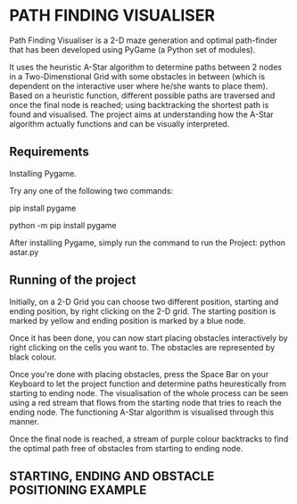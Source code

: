 # PATH FINDING VISUALISER

Path Finding Visualiser is a 2-D maze generation and optimal path-finder that has been developed using PyGame (a Python set of modules).

It uses the heuristic A-Star algorithm to determine paths between 2 nodes in a Two-Dimenstional Grid with some obstacles in between (which is dependent on the interactive user where he/she wants to place them). Based on a heuristic function, different possible paths are traversed and once the final node is reached; using backtracking the shortest path is found and visualised. The project aims at understanding how the A-Star algorithm actually functions and can be visually interpreted. 

## Requirements
Installing Pygame.

Try any one of the following two commands:

pip install pygame

python -m pip install pygame

After installing Pygame, simply run the command to run the Project:
python astar.py

## Running of the project

Initially, on a 2-D Grid you can choose two different position, starting and ending position, by right clicking on the 2-D grid. The starting position is marked by yellow and ending position is marked by a blue node.

Once it has been done, you can now start placing obstacles interactively by right clicking on the cells you want to. The obstacles are represented by black colour.

Once you're done with placing obstacles, press the Space Bar on your Keyboard to let the project function and determine paths heurestically from starting to ending node. The visualisation of the whole process can be seen using a red stream that flows from the starting node that tries to reach the ending node. The functioning A-Star algorithm is visualised through this manner.

Once the final node is reached, a stream of purple colour backtracks to find the optimal path free of obstacles from starting to ending node.

## STARTING, ENDING AND OBSTACLE POSITIONING EXAMPLE

